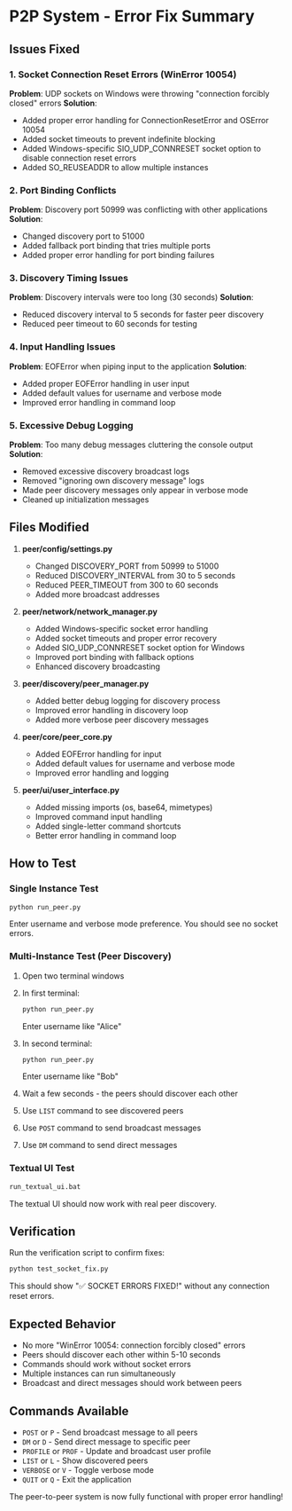 # P2P System - Error Fix Summary

## Issues Fixed

### 1. Socket Connection Reset Errors (WinError 10054)
**Problem**: UDP sockets on Windows were throwing "connection forcibly closed" errors
**Solution**: 
- Added proper error handling for ConnectionResetError and OSError 10054
- Added socket timeouts to prevent indefinite blocking
- Added Windows-specific SIO_UDP_CONNRESET socket option to disable connection reset errors
- Added SO_REUSEADDR to allow multiple instances

### 2. Port Binding Conflicts
**Problem**: Discovery port 50999 was conflicting with other applications
**Solution**:
- Changed discovery port to 51000
- Added fallback port binding that tries multiple ports
- Added proper error handling for port binding failures

### 3. Discovery Timing Issues
**Problem**: Discovery intervals were too long (30 seconds)
**Solution**:
- Reduced discovery interval to 5 seconds for faster peer discovery
- Reduced peer timeout to 60 seconds for testing

### 4. Input Handling Issues
**Problem**: EOFError when piping input to the application
**Solution**:
- Added proper EOFError handling in user input
- Added default values for username and verbose mode
- Improved error handling in command loop

### 5. Excessive Debug Logging
**Problem**: Too many debug messages cluttering the console output
**Solution**:
- Removed excessive discovery broadcast logs
- Removed "ignoring own discovery message" logs
- Made peer discovery messages only appear in verbose mode
- Cleaned up initialization messages

## Files Modified

1. **peer/config/settings.py**
   - Changed DISCOVERY_PORT from 50999 to 51000
   - Reduced DISCOVERY_INTERVAL from 30 to 5 seconds
   - Reduced PEER_TIMEOUT from 300 to 60 seconds
   - Added more broadcast addresses

2. **peer/network/network_manager.py**
   - Added Windows-specific socket error handling
   - Added socket timeouts and proper error recovery
   - Added SIO_UDP_CONNRESET socket option for Windows
   - Improved port binding with fallback options
   - Enhanced discovery broadcasting

3. **peer/discovery/peer_manager.py**
   - Added better debug logging for discovery process
   - Improved error handling in discovery loop
   - Added more verbose peer discovery messages

4. **peer/core/peer_core.py**
   - Added EOFError handling for input
   - Added default values for username and verbose mode
   - Improved error handling and logging

5. **peer/ui/user_interface.py**
   - Added missing imports (os, base64, mimetypes)
   - Improved command input handling
   - Added single-letter command shortcuts
   - Better error handling in command loop

## How to Test

### Single Instance Test
```bash
python run_peer.py
```
Enter username and verbose mode preference. You should see no socket errors.

### Multi-Instance Test (Peer Discovery)
1. Open two terminal windows
2. In first terminal:
   ```bash
   python run_peer.py
   ```
   Enter username like "Alice"

3. In second terminal:
   ```bash
   python run_peer.py
   ```
   Enter username like "Bob"

4. Wait a few seconds - the peers should discover each other
5. Use `LIST` command to see discovered peers
6. Use `POST` command to send broadcast messages
7. Use `DM` command to send direct messages

### Textual UI Test
```bash
run_textual_ui.bat
```
The textual UI should now work with real peer discovery.

## Verification

Run the verification script to confirm fixes:
```bash
python test_socket_fix.py
```

This should show "✅ SOCKET ERRORS FIXED!" without any connection reset errors.

## Expected Behavior

- No more "WinError 10054: connection forcibly closed" errors
- Peers should discover each other within 5-10 seconds
- Commands should work without socket errors
- Multiple instances can run simultaneously
- Broadcast and direct messages should work between peers

## Commands Available

- `POST` or `P` - Send broadcast message to all peers
- `DM` or `D` - Send direct message to specific peer
- `PROFILE` or `PROF` - Update and broadcast user profile
- `LIST` or `L` - Show discovered peers
- `VERBOSE` or `V` - Toggle verbose mode
- `QUIT` or `Q` - Exit the application

The peer-to-peer system is now fully functional with proper error handling!
